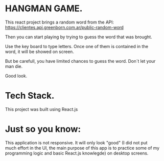 # HANGMAN GAME.

This react project brings a random word from the API: https://clientes.api.greenborn.com.ar/public-random-word

Then you can start playing by trying to guess the word that was brought.

Use the key board to type letters. Once one of them is contained in the word, it will be showed on screen.

But be carefull, you have limited chances to guess the word. Don´t let your man die.

Good look.

# Tech Stack.
This project was built using React.js

# Just so you know:
This application is not responsive. It will only look "good" (I did not put much effort in the UI, the main purpose of this app is to practice some of my programming logic and basic React.js knowlegde) on desktop screens.  
    
